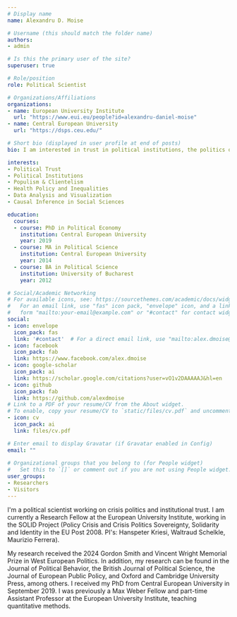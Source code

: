 ```yaml
---
# Display name
name: Alexandru D. Moise

# Username (this should match the folder name)
authors:
- admin

# Is this the primary user of the site?
superuser: true

# Role/position
role: Political Scientist

# Organizations/Affiliations
organizations:
- name: European University Institute
  url: "https://www.eui.eu/people?id=alexandru-daniel-moise"
- name: Central European University
  url: "https://dsps.ceu.edu/"

# Short bio (displayed in user profile at end of posts)
bio: I am interested in trust in political institutions, the politics of social policy, electoral politics and more generally in data analysis and visualization.

interests:
- Political Trust
- Political Institutions
- Populism & Clientelism
- Health Policy and Inequalities
- Data Analysis and Visualization
- Causal Inference in Social Sciences

education:
  courses:
  - course: PhD in Political Economy
    institution: Central European University
    year: 2019
  - course: MA in Political Science
    institution: Central European University
    year: 2014
  - course: BA in Political Science
    institution: University of Bucharest
    year: 2012

# Social/Academic Networking
# For available icons, see: https://sourcethemes.com/academic/docs/widgets/#icons
#   For an email link, use "fas" icon pack, "envelope" icon, and a link in the
#   form "mailto:your-email@example.com" or "#contact" for contact widget.
social:
- icon: envelope
  icon_pack: fas
  link: '#contact'  # For a direct email link, use "mailto:alex.dmoise@gmail.com".
- icon: facebook
  icon_pack: fab
  link: https://www.facebook.com/alex.dmoise
- icon: google-scholar
  icon_pack: ai
  link: https://scholar.google.com/citations?user=vO1v2DAAAAAJ&hl=en
- icon: github
  icon_pack: fab
  link: https://github.com/alexdmoise
# Link to a PDF of your resume/CV from the About widget.
# To enable, copy your resume/CV to `static/files/cv.pdf` and uncomment the lines below.  
- icon: cv
  icon_pack: ai
  link: files/cv.pdf

# Enter email to display Gravatar (if Gravatar enabled in Config)
email: ""
  
# Organizational groups that you belong to (for People widget)
#   Set this to `[]` or comment out if you are not using People widget.  
user_groups:
- Researchers
- Visitors
---
```


I'm a political scientist working on crisis politics and institutional trust. I am currently a Research Fellow at the European University Institute, working in the SOLID Project (Policy Crisis and Crisis Politics Sovereignty, Solidarity and Identity in the EU Post 2008. PI's: Hanspeter Kriesi, Waltraud Schelkle, Maurizio Ferrera).

My research received the 2024 Gordon Smith and Vincent Wright Memorial Prize in West European Politics. In addition, my research can be found in the Journal of Political Behavior, the British Journal of Political Science, the Journal of European Public Policy, and Oxford and Cambridge University Press, among others. I received my PhD from Central European University in September 2019. I was previously a Max Weber Fellow and part-time Assistant Professor at the European University Institute, teaching quantitative methods.
